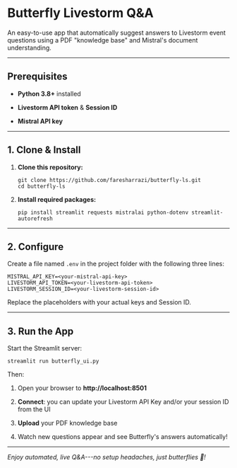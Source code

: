 Butterfly Livestorm Q&A
=======================

An easy-to-use app that automatically suggest answers to Livestorm event questions using a PDF "knowledge base" and Mistral's document understanding.

* * * * *

Prerequisites
-------------

-   **Python 3.8+** installed

-   **Livestorm API token** & **Session ID**

-   **Mistral API key**

* * * * *

1\. Clone & Install
-------------------

1.  **Clone this repository:**

    ```
    git clone https://github.com/faresharrazi/butterfly-ls.git
    cd butterfly-ls
    ```

2.  **Install required packages:**

    ```
    pip install streamlit requests mistralai python-dotenv streamlit-autorefresh
    ```

* * * * *

2\. Configure
-------------

Create a file named `.env` in the project folder with the following three lines:

```
MISTRAL_API_KEY=<your-mistral-api-key>
LIVESTORM_API_TOKEN=<your-livestorm-api-token>
LIVESTORM_SESSION_ID=<your-livestorm-session-id>
```

Replace the placeholders with your actual keys and Session ID.

* * * * *

3\. Run the App
---------------

Start the Streamlit server:

```
streamlit run butterfly_ui.py
```

Then:

1.  Open your browser to **http://localhost:8501**

2.  **Connect**: you can update your Livestorm API Key and/or your session ID from the UI

3.  **Upload** your PDF knowledge base

4.  Watch new questions appear and see Butterfly's answers automatically!

* * * * *

*Enjoy automated, live Q&A---no setup headaches, just butterflies 🦋!*
